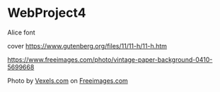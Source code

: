 # WebProject4
Alice font


cover
https://www.gutenberg.org/files/11/11-h/11-h.htm



https://www.freeimages.com/photo/vintage-paper-background-0410-5699668

Photo by <a href="/photographer/vexels-94700">Vexels.com</a> on <a href="/">Freeimages.com</a>